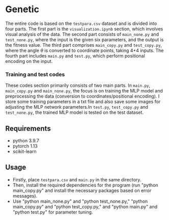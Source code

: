 # Genetic

The entire code is based on the `testpara.csv` dataset and is divided into four parts. The first part is the `visualization.ipynb` section, which involves visual analysis of the data. The second part consists of `main_none.py` and `test_none.py`, where the input is the given six parameters, and the output is the fitness value. The third part comprises `main_copy.py` and `test_copy.py`, where the angle $\theta$ is converted to coordinate points, taking 4+4 inputs. The fourth part includes `main.py` and `test.py`, which perform positional encoding on the input.

### Training and test codes

These codes section primarily consists of two main parts. In `main.py`, `main_copy.py` and `main_none.py`, the focus is on training the MLP model and preprocessing the data (conversion to coordinates/positional encoding). I store some training parameters in a txt file and also save some images for adjusting the MLP network parameters.In `test.py`, `test_copy.py` and `test_none.py`, the trained MLP model is tested on the test dataset.

## Requirements

- python 3.9.7
- pytorch 1.13
- scikit-learn

## Usage

- Firstly, place `testpara.csv` and `main.py` in the same directory.
- Then, install the required dependencies for the program (run "python main_copy.py" and install the necessary packages based on error messages).
- Use "python main_none.py" and "python test_none.py," "python main_copy.py" and "python test_copy.py," and "python main.py" and "python test.py" for parameter tuning.

